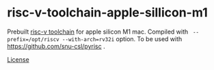 # risc-v-toolchain-apple-sillicon-m1

Prebuilt [risc-v toolchain](https://github.com/riscv-collab/riscv-gnu-toolchain) for apple silicon M1 mac. Compiled with ` --prefix=/opt/riscv --with-arch=rv32i` option. To be used with https://github.com/snu-csl/pyrisc .

[License](https://github.com/riscv-collab/riscv-gnu-toolchain/blob/master/LICENSE)
